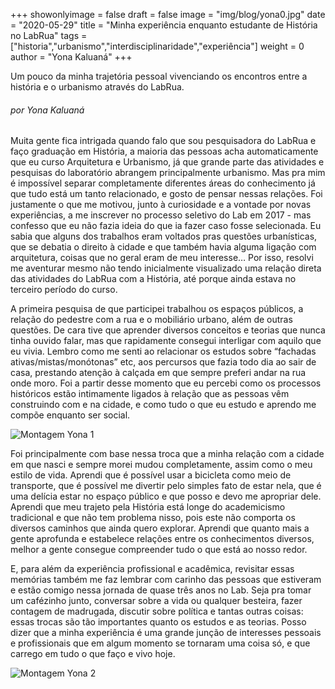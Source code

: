 +++
showonlyimage = false
draft = false
image = "img/blog/yona0.jpg"
date = "2020-05-29"
title = "Minha experiência enquanto estudante de História no LabRua"
tags = ["historia","urbanismo","interdisciplinaridade","experiência"]
weight = 0
author = "Yona Kaluaná"
+++

Um pouco da minha trajetória pessoal vivenciando os encontros entre a história e o urbanismo através do LabRua.
<!--more-->

###### por Yona Kaluaná

Muita gente fica intrigada quando falo que sou pesquisadora do LabRua e faço graduação em História, a maioria das pessoas acha automaticamente que eu curso Arquitetura e Urbanismo, já que grande parte das atividades e pesquisas do laboratório abrangem principalmente urbanismo. Mas pra mim é impossível separar completamente diferentes áreas do conhecimento já que tudo está um tanto relacionado, e gosto de pensar nessas relações. Foi justamente o que me motivou, junto à curiosidade e a vontade por novas experiências, a me inscrever no processo seletivo do Lab em 2017 - mas confesso que eu não fazia ideia  do que ia fazer caso fosse selecionada. Eu sabia que alguns dos trabalhos eram voltados pras questões urbanísticas, que se debatia o direito à cidade e que também havia alguma ligação com arquitetura, coisas que no geral eram de meu interesse… Por isso, resolvi me aventurar mesmo não tendo inicialmente visualizado uma relação direta das atividades do LabRua com a História, até porque ainda estava no terceiro período do curso.

A primeira pesquisa de que participei trabalhou os espaços públicos, a relação do pedestre com a rua e o mobiliário urbano, além de outras questões. De cara tive que aprender diversos conceitos e teorias que nunca tinha ouvido falar, mas que rapidamente consegui interligar com aquilo que eu vivia. Lembro como me senti ao relacionar os estudos sobre “fachadas ativas/mistas/monótonas” etc, aos percursos que fazia todo dia ao sair de casa, prestando atenção à calçada em que sempre preferi andar na rua onde moro. Foi a partir desse momento que eu percebi como os processos históricos estão intimamente ligados à relação que as pessoas vêm construindo com e na cidade, e como tudo o que eu estudo e aprendo me compõe enquanto ser social.

![Montagem Yona 1](../../img/blog/yona1.jpg)

Foi principalmente com base nessa troca que a minha relação com a cidade em que nasci e sempre morei mudou completamente, assim como o meu estilo de vida. Aprendi que é possível usar a bicicleta como meio de transporte, que é possível me divertir pelo simples fato de estar nela, que é uma delícia estar no espaço público e que posso e devo me apropriar dele. Aprendi que meu trajeto pela História está longe do academicismo tradicional e que não tem problema nisso, pois este não comporta os diversos caminhos que ainda quero explorar. Aprendi que quanto mais a gente aprofunda e estabelece relações entre os conhecimentos diversos, melhor a gente consegue compreender tudo o que está ao nosso redor.

E, para além da experiência profissional e acadêmica, revisitar essas memórias também me faz lembrar com carinho das pessoas que estiveram e estão comigo nessa jornada de quase três anos no Lab. Seja pra tomar um cafézinho junto, conversar sobre a vida ou qualquer besteira, fazer contagem de madrugada, discutir sobre política e tantas outras coisas: essas trocas são tão importantes quanto os estudos e as teorias. Posso dizer que a minha experiência é uma grande junção de interesses pessoais e profissionais que em algum momento se tornaram uma coisa só, e que carrego em tudo o que faço e vivo hoje.


![Montagem Yona 2](../../img/blog/yona2.jpg)
